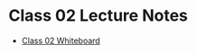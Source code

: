 # Class 02 Lecture Notes

* [Class 02 Whiteboard](https://projects.invisionapp.com/freehand/document/LlCQaMkHb)

